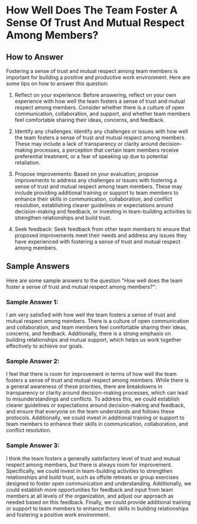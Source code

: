 How Well Does The Team Foster A Sense Of Trust And Mutual Respect Among Members?
=======================================================================================================

How to Answer
-------------

Fostering a sense of trust and mutual respect among team members is important for building a positive and productive work environment. Here are some tips on how to answer this question:

1. Reflect on your experience: Before answering, reflect on your own experience with how well the team fosters a sense of trust and mutual respect among members. Consider whether there is a culture of open communication, collaboration, and support, and whether team members feel comfortable sharing their ideas, concerns, and feedback.

2. Identify any challenges: Identify any challenges or issues with how well the team fosters a sense of trust and mutual respect among members. These may include a lack of transparency or clarity around decision-making processes, a perception that certain team members receive preferential treatment, or a fear of speaking up due to potential retaliation.

3. Propose improvements: Based on your evaluation, propose improvements to address any challenges or issues with fostering a sense of trust and mutual respect among team members. These may include providing additional training or support to team members to enhance their skills in communication, collaboration, and conflict resolution, establishing clearer guidelines or expectations around decision-making and feedback, or investing in team-building activities to strengthen relationships and build trust.

4. Seek feedback: Seek feedback from other team members to ensure that proposed improvements meet their needs and address any issues they have experienced with fostering a sense of trust and mutual respect among members.

Sample Answers
--------------

Here are some sample answers to the question "How well does the team foster a sense of trust and mutual respect among members?":

### Sample Answer 1:

I am very satisfied with how well the team fosters a sense of trust and mutual respect among members. There is a culture of open communication and collaboration, and team members feel comfortable sharing their ideas, concerns, and feedback. Additionally, there is a strong emphasis on building relationships and mutual support, which helps us work together effectively to achieve our goals.

### Sample Answer 2:

I feel that there is room for improvement in terms of how well the team fosters a sense of trust and mutual respect among members. While there is a general awareness of these priorities, there are breakdowns in transparency or clarity around decision-making processes, which can lead to misunderstandings and conflicts. To address this, we could establish clearer guidelines or expectations around decision-making and feedback, and ensure that everyone on the team understands and follows these protocols. Additionally, we could invest in additional training or support to team members to enhance their skills in communication, collaboration, and conflict resolution.

### Sample Answer 3:

I think the team fosters a generally satisfactory level of trust and mutual respect among members, but there is always room for improvement. Specifically, we could invest in team-building activities to strengthen relationships and build trust, such as offsite retreats or group exercises designed to foster open communication and understanding. Additionally, we could establish more opportunities for feedback and input from team members at all levels of the organization, and adjust our approach as needed based on this feedback. Finally, we could provide additional training or support to team members to enhance their skills in building relationships and fostering a positive work environment.
